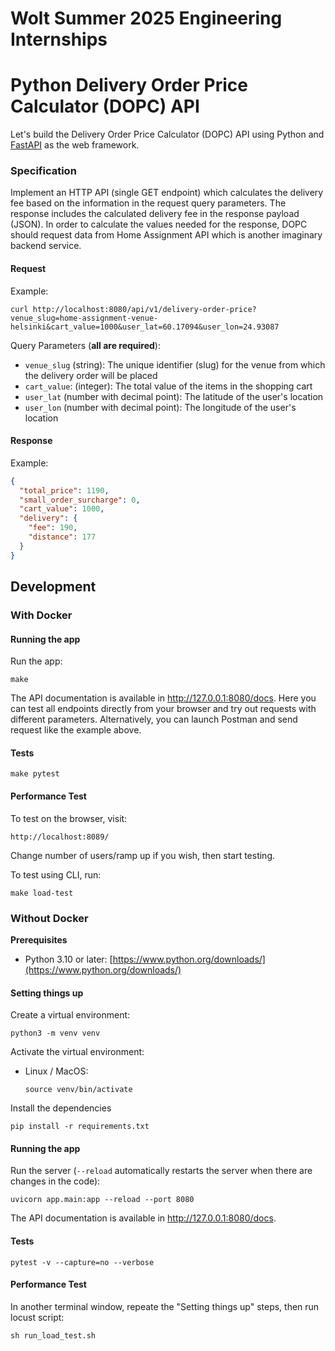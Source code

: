 # Wolt Summer 2025 Engineering Internships
# Python Delivery Order Price Calculator (DOPC) API
Let's build the Delivery Order Price Calculator (DOPC) API using Python and [FastAPI](https://fastapi.tiangolo.com/) as the web framework.

### Specification
Implement an HTTP API (single GET endpoint) which calculates the delivery fee based on the information in the request query parameters. The response includes the calculated delivery fee in the response payload (JSON). In order to calculate the values needed for the response, DOPC should request data from Home Assignment API which is another imaginary backend service.

#### Request
Example: 
```
curl http://localhost:8080/api/v1/delivery-order-price?venue_slug=home-assignment-venue-helsinki&cart_value=1000&user_lat=60.17094&user_lon=24.93087
```
Query Parameters (**all are required**):
* `venue_slug` (string): The unique identifier (slug) for the venue from which the delivery order will be placed
* `cart_value`: (integer): The total value of the items in the shopping cart
* `user_lat` (number with decimal point): The latitude of the user's location
* `user_lon` (number with decimal point): The longitude of the user's location
  
#### Response
Example:
```json
{
  "total_price": 1190,
  "small_order_surcharge": 0,
  "cart_value": 1000,
  "delivery": {
    "fee": 190,
    "distance": 177
  }
}
```

## Development

### With Docker

#### Running the app
Run the app:
```
make
```

The API documentation is available in http://127.0.0.1:8080/docs. Here you can test all endpoints directly from your browser and try out requests with different parameters.
Alternatively, you can launch Postman and send request like the example above.

#### Tests
```
make pytest
```

#### Performance Test

To test on the browser, visit: 
```
http://localhost:8089/
```
Change number of users/ramp up if you wish, then start testing.

To test using CLI, run:
```
make load-test
```

### Without Docker
**Prerequisites**
* Python 3.10 or later: [https://www.python.org/downloads/](https://www.python.org/downloads/)

#### Setting things up
Create a virtual environment:
```
python3 -m venv venv 
```

Activate the virtual environment:

* Linux / MacOS:
    ```
    source venv/bin/activate
    ```
Install the dependencies
```
pip install -r requirements.txt
```

#### Running the app

Run the server (`--reload` automatically restarts the server when there are changes in the code):
```
uvicorn app.main:app --reload --port 8080
```

The API documentation is available in http://127.0.0.1:8080/docs.

#### Tests
```
pytest -v --capture=no --verbose
```

#### Performance Test
In another terminal window, repeate the "Setting things up" steps, then run locust script:
```
sh run_load_test.sh
```
